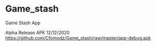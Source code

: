 # Game_stash
Game Stash App

Alpha Release APK 12/12/2020
https://github.com/Cfomodz/Game_stash/raw/master/app-debug.apk
